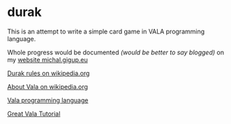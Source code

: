 durak
=====

This is an attempt to write a simple card game in VALA programming language.

Whole progress would be documented *(would be better to say blogged)* on my [website michal.gigup.eu](http://michal.gigup.eu)

[Durak rules on wikipedia.org](http://en.wikipedia.org/wiki/Durak)

[About Vala on wikipedia.org](http://en.wikipedia.org/wiki/Vala_%28programming_language%29)

[Vala programming language](https://wiki.gnome.org/Projects/Vala)

[Great Vala Tutorial](https://wiki.gnome.org/Projects/Vala/Tutorial)